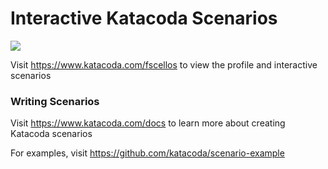 # Interactive Katacoda Scenarios

[![](http://shields.katacoda.com/katacoda/fscellos/count.svg)](https://www.katacoda.com/fscellos "Get your profile on Katacoda.com")

Visit https://www.katacoda.com/fscellos to view the profile and interactive scenarios

### Writing Scenarios
Visit https://www.katacoda.com/docs to learn more about creating Katacoda scenarios

For examples, visit https://github.com/katacoda/scenario-example

